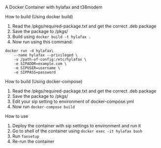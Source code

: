 A Docker Container with hylafax and t38modem

How to build (Using docker build)
1. Read the /pkgs/required-package.txt and get the correct .deb package
2. Save the package to /pkgs/
3. Build using ```docker build -t hylafax .```
4. Now run using this command:
```
docker run -d hylafax\
    --name hylafax --privileged \
    -v /path-of-config:/etc/hylafax \
    -e SIPADDR=example.com \
    -e SIPUSER=username \
    -e SIPPASS=password
```

How to build (Using docker-compose)
1. Read the /pkgs/required-package.txt and get the correct .deb package
2. Save the package to /pkgs/
3. Edit your sip setting to environment of docker-compose.yml
4. Now run ```docker-compose build```

How to use
1. Deploy the container with sip settings to environment and run it
2. Go to shell of the container using ```docker exec -it hylafax bash```
3. Run ```faxsetup```
4. Re-run the container
